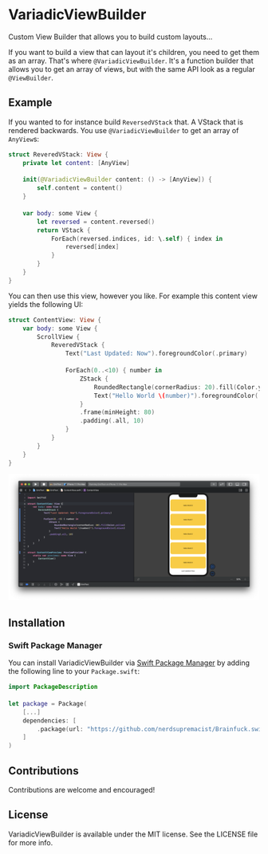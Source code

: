 # VariadicViewBuilder
Custom View Builder that allows you to build custom layouts...

If you want to build a view that can layout it's children, you need to get them as an array.
That's where `@VariadicViewBuilder`. It's a function builder that allows you to get an array of views, but with the same API look as a regular `@ViewBuilder`.


## Example

If you wanted to for instance build `ReversedVStack` that. A VStack that is rendered backwards. You use `@VariadicViewBuilder` to get an array of `AnyView`s:

```swift
struct ReveredVStack: View {
    private let content: [AnyView]

    init(@VariadicViewBuilder content: () -> [AnyView]) {
        self.content = content()
    }

    var body: some View {
        let reversed = content.reversed()
        return VStack {
            ForEach(reversed.indices, id: \.self) { index in
                reversed[index]
            }
        }
    }
}
```

You can then use this view, however you like. For example this content view yields the following UI:

```swift
struct ContentView: View {
    var body: some View {
        ScrollView {
            ReveredVStack {
                Text("Last Updated: Now").foregroundColor(.primary)

                ForEach(0..<10) { number in
                    ZStack {
                        RoundedRectangle(cornerRadius: 20).fill(Color.yellow)
                        Text("Hello World \(number)").foregroundColor(.black)
                    }
                    .frame(minHeight: 80)
                    .padding(.all, 10)
                }
            }
        }
    }
}
```

![](reversedvstack.png)

## Installation
### Swift Package Manager

You can install VariadicViewBuilder via [Swift Package Manager](https://swift.org/package-manager/) by adding the following line to your `Package.swift`:

```swift
import PackageDescription

let package = Package(
    [...]
    dependencies: [
        .package(url: "https://github.com/nerdsupremacist/Brainfuck.swift.git", from: "0.1.0"),
    ]
)
```

## Contributions
Contributions are welcome and encouraged!

## License
VariadicViewBuilder is available under the MIT license. See the LICENSE file for more info.
